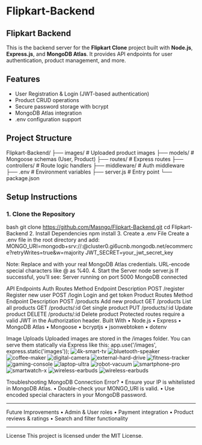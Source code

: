 # Flipkart-Backend

##  Flipkart Backend

This is the backend server for the **Flipkart Clone** project built with **Node.js**, **Express.js**, and **MongoDB Atlas**. It provides API endpoints for user authentication, product management, and more.

## Features

- User Registration & Login (JWT-based authentication)
- Product CRUD operations
- Secure password storage with bcrypt
- MongoDB Atlas integration
- .env configuration support

## Project Structure

Flipkart-Backend/
├── images/ # Uploaded product images
├── models/ # Mongoose schemas (User, Product)
├── routes/ # Express routes
├── controllers/ # Route logic handlers
├── middleware/ # Auth middleware
├── .env # Environment variables
├── server.js # Entry point
└── package.json

## Setup Instructions

### 1. Clone the Repository

bash
git clone https://github.com/Masngo/Flipkart-Backend.git
cd Flipkart-Backend
2. Install Dependencies
npm install
3. Create a .env File
Create a .env file in the root directory and add:
MONGO_URI=mongodb+srv://<username>:<password>@cluster0.gi6ucnb.mongodb.net/ecommerce?retryWrites=true&w=majority
JWT_SECRET=your_jwt_secret_key

Note: Replace <username> and <password> with your real MongoDB Atlas credentials. URL-encode special characters like @ as %40.
4. Start the Server
node server.js
If successful, you’ll see:
Server running on port 5000
MongoDB connected

API Endpoints
Auth Routes
Method	Endpoint	Description
POST	/register	Register new user
POST	/login	Login and get token
Product Routes
Method	Endpoint	Description
POST	/products	Add new product
GET	/products	List all products
GET	/products/:id	Get single product
PUT	/products/:id	Update product
DELETE	/products/:id	Delete product
Protected routes require a valid JWT in the Authorization header.
Built With
•	Node.js
•	Express
•	MongoDB Atlas
•	Mongoose
•	bcryptjs
•	jsonwebtoken
•	dotenv

 Image Uploads
Uploaded images are stored in the /images folder. You can serve them statically via Express like this:
app.use('/images', express.static('images'));
![4k-smart-tv](https://github.com/user-attachments/assets/9fbb8351-e825-48d5-8ecb-c7e6e6f7686e) 
![bluetooth-speaker](https://github.com/user-attachments/assets/a50831d9-5c31-4b35-b00f-dcfc953a0a68)
![coffee-maker](https://github.com/user-attachments/assets/30a517ea-3545-47db-b5f2-2bb766682850)
![digital-camera](https://github.com/user-attachments/assets/dc65a6f3-8053-445d-8a12-b51eb62f8daa) 
![external-hard-drive](https://github.com/user-attachments/assets/a8e3b1ef-cbfb-40ce-a5b8-c0ff2e8d140c) 
![fitness-tracker](https://github.com/user-attachments/assets/369eccca-6f7a-4983-998d-e825e0ee51dc) 
![gaming-console](https://github.com/user-attachments/assets/3675c644-c441-4637-9ed6-db935127ac78)
![laptop-ultra](https://github.com/user-attachments/assets/5ab46bad-e593-4f70-8f3c-087f7ae2cda9)
![robot-vacuum](https://github.com/user-attachments/assets/f840a96e-db01-4890-9a78-a4739e1b2675)
![smartphone-pro](https://github.com/user-attachments/assets/2d650961-e47b-4533-8f82-30348079fa86)
![smartwatch-x](https://github.com/user-attachments/assets/06036db9-f672-4d04-ba54-5218f71be395)
![wireless-earbuds](https://github.com/user-attachments/assets/c36cf006-876b-495b-9eca-b28296571f9a)
![wireless-earbuds](https://github.com/user-attachments/assets/0cff1590-61b8-4000-abca-5459f7ab5d1c)



Troubleshooting
MongoDB Connection Error?
•	Ensure your IP is whitelisted in MongoDB Atlas.
•	Double-check your MONGO_URI is valid.
•	Use encoded special characters in your MongoDB password.
________________________________________
Future Improvements
•	Admin & User roles
•	Payment integration
•	Product reviews & ratings
•	Search and filter functionality
________________________________________
License
This project is licensed under the MIT License.

